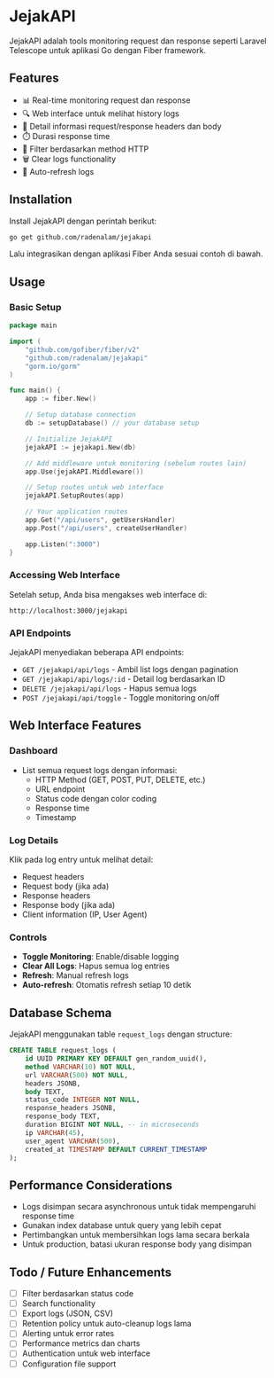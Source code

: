 # JejakAPI

JejakAPI adalah tools monitoring request dan response seperti Laravel Telescope untuk aplikasi Go dengan Fiber framework.

## Features

- 📊 Real-time monitoring request dan response
- 🔍 Web interface untuk melihat history logs
- 📝 Detail informasi request/response headers dan body
- ⏱️ Durasi response time
- 🎯 Filter berdasarkan method HTTP
- 🗑️ Clear logs functionality
- 🔄 Auto-refresh logs


## Installation

Install JejakAPI dengan perintah berikut:

```bash
go get github.com/radenalam/jejakapi
```

Lalu integrasikan dengan aplikasi Fiber Anda sesuai contoh di bawah.

## Usage

### Basic Setup

```go
package main

import (
    "github.com/gofiber/fiber/v2"
    "github.com/radenalam/jejakapi"
    "gorm.io/gorm"
)

func main() {
    app := fiber.New()

    // Setup database connection
    db := setupDatabase() // your database setup

    // Initialize JejakAPI
    jejakAPI := jejakapi.New(db)

    // Add middleware untuk monitoring (sebelum routes lain)
    app.Use(jejakAPI.Middleware())

    // Setup routes untuk web interface
    jejakAPI.SetupRoutes(app)

    // Your application routes
    app.Get("/api/users", getUsersHandler)
    app.Post("/api/users", createUserHandler)

    app.Listen(":3000")
}
```

### Accessing Web Interface

Setelah setup, Anda bisa mengakses web interface di:

```
http://localhost:3000/jejakapi
```

### API Endpoints

JejakAPI menyediakan beberapa API endpoints:

- `GET /jejakapi/api/logs` - Ambil list logs dengan pagination
- `GET /jejakapi/api/logs/:id` - Detail log berdasarkan ID
- `DELETE /jejakapi/api/logs` - Hapus semua logs
- `POST /jejakapi/api/toggle` - Toggle monitoring on/off

## Web Interface Features

### Dashboard

- List semua request logs dengan informasi:
  - HTTP Method (GET, POST, PUT, DELETE, etc.)
  - URL endpoint
  - Status code dengan color coding
  - Response time
  - Timestamp

### Log Details

Klik pada log entry untuk melihat detail:

- Request headers
- Request body (jika ada)
- Response headers
- Response body (jika ada)
- Client information (IP, User Agent)

### Controls

- **Toggle Monitoring**: Enable/disable logging
- **Clear All Logs**: Hapus semua log entries
- **Refresh**: Manual refresh logs
- **Auto-refresh**: Otomatis refresh setiap 10 detik

## Database Schema

JejakAPI menggunakan table `request_logs` dengan structure:

```sql
CREATE TABLE request_logs (
    id UUID PRIMARY KEY DEFAULT gen_random_uuid(),
    method VARCHAR(10) NOT NULL,
    url VARCHAR(500) NOT NULL,
    headers JSONB,
    body TEXT,
    status_code INTEGER NOT NULL,
    response_headers JSONB,
    response_body TEXT,
    duration BIGINT NOT NULL, -- in microseconds
    ip VARCHAR(45),
    user_agent VARCHAR(500),
    created_at TIMESTAMP DEFAULT CURRENT_TIMESTAMP
);
```


## Performance Considerations

- Logs disimpan secara asynchronous untuk tidak mempengaruhi response time
- Gunakan index database untuk query yang lebih cepat
- Pertimbangkan untuk membersihkan logs lama secara berkala
- Untuk production, batasi ukuran response body yang disimpan

## Todo / Future Enhancements

- [ ] Filter berdasarkan status code
- [ ] Search functionality
- [ ] Export logs (JSON, CSV)
- [ ] Retention policy untuk auto-cleanup logs lama
- [ ] Alerting untuk error rates
- [ ] Performance metrics dan charts
- [ ] Authentication untuk web interface
- [ ] Configuration file support
